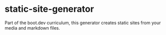 # static-site-generator
Part of the boot.dev curriculum, this generator creates static sites from your media and markdown files.
